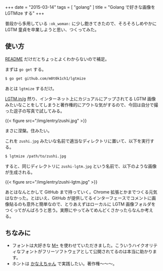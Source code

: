 +++
date = "2015-03-14"
tags = [ "golang" ]
title = "Golang で好きな画像を LGTMize する"
+++

<div class="github-card" data-user="m0t0k1ch1" data-repo="lgtmize"></div>
<script src="//cdn.jsdelivr.net/github-cards/latest/widget.js"></script>

普段から多用している `:ok_woman:` に少し飽きてきたので、そろそろしめやかに LGTM 童貞を卒業しようと思い、つくってみた。

<!--more-->

## 使い方

[README](https://github.com/m0t0k1ch1/lgtmize/blob/master/README.md) だけだとちょっとよくわからないので補足。

まずは `go get` する。

``` sh
$ go get github.com/m0t0k1ch1/lgtmize
```

あとは `lgtmize` するだけ。

[LGTM.in/g](http://www.lgtm.in) 然り、インターネット上にカジュアルにアップされてる LGTM 画像みたいなことをしてしまうと著作権的にアウトな気がするので、今回は自分で撮った逗子の写真で試してみる。

{{< figure src="/img/entry/zushi.jpg" >}}

まさに涅槃。住みたい。

これを `zushi.jpg` みたいな名前で適当なディレクトリに置いて、以下を実行する。

``` sh
$ lgtmize /path/to/zushi.jpg
```

すると、同じディレクトリに `zushi-lgtm.jpg` という名前で、以下のような画像が生成される。

{{< figure src="/img/entry/zushi-lgtm.jpg" >}}

あとはなんとかして GitHub まで持っていく。Chrome 拡張とかまでつくる元気はなかった。とはいえ、GitHub が提供してるインターフェースでコメントに画像貼るのも意外と簡単なので、とりあえずはローカルに LGTM 画像フォルダをつくってがんばろうと思う。実際にやってみてめんどくさかったらなんか考える。

## ちなみに

- フォントは大好きな [M+](http://mplus-fonts.sourceforge.jp) を使わせていただきました。こういうハイクオリティなフォントがフリーソフトウェアとして公開されてるのは本当に助かります。
- ホントは [かなえちゃん](https://www.tumblr.com/search/%E7%A5%9E%E5%B4%8E%E3%81%8B%E3%81%AA%E3%81%88) で実践したい。著作権〜〜〜。
